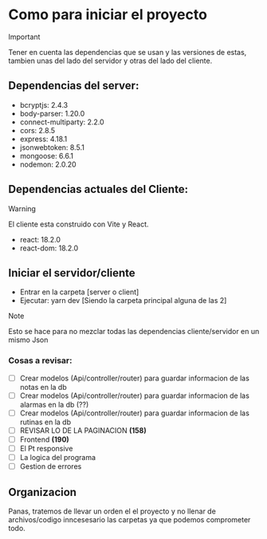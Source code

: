 # Como para iniciar el proyecto

> [!IMPORTANT]
> Tener en cuenta las dependencias que se usan y las
> versiones de estas, tambien unas del lado
> del servidor y otras del lado del cliente.

## Dependencias del server:

- bcryptjs: 2.4.3
- body-parser: 1.20.0
- connect-multiparty: 2.2.0
- cors: 2.8.5
- express: 4.18.1
- jsonwebtoken: 8.5.1
- mongoose: 6.6.1
- nodemon: 2.0.20

## Dependencias actuales del Cliente:

> [!WARNING]
> El cliente esta construido con Vite y React.

- react: 18.2.0
- react-dom: 18.2.0

## Iniciar el servidor/cliente

- Entrar en la carpeta [server o client]
- Ejecutar: yarn dev [Siendo la carpeta principal alguna de las 2]

> [!Note]
> Esto se hace para no mezclar todas las dependencias cliente/servidor en un mismo Json

### Cosas a revisar:

- [ ] Crear modelos (Api/controller/router) para guardar informacion de las notas en la db
- [ ] Crear modelos (Api/controller/router) para guardar informacion de las alarmas en la db (??)
- [ ] Crear modelos (Api/controller/router) para guardar informacion de las rutinas en la db
- [ ] REVISAR LO DE LA PAGINACION **(158)**
- [ ] Frontend **(190)**
- [ ] El Pt responsive
- [ ] La logica del programa
- [ ] Gestion de errores

## Organizacion

Panas, tratemos de llevar un orden el el proyecto y no llenar de archivos/codigo inncesesario las carpetas ya que podemos comprometer todo.
